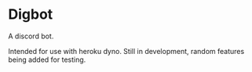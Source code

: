 # Digbot
A discord bot.

Intended for use with heroku dyno.
Still in development, random features being added for testing.

